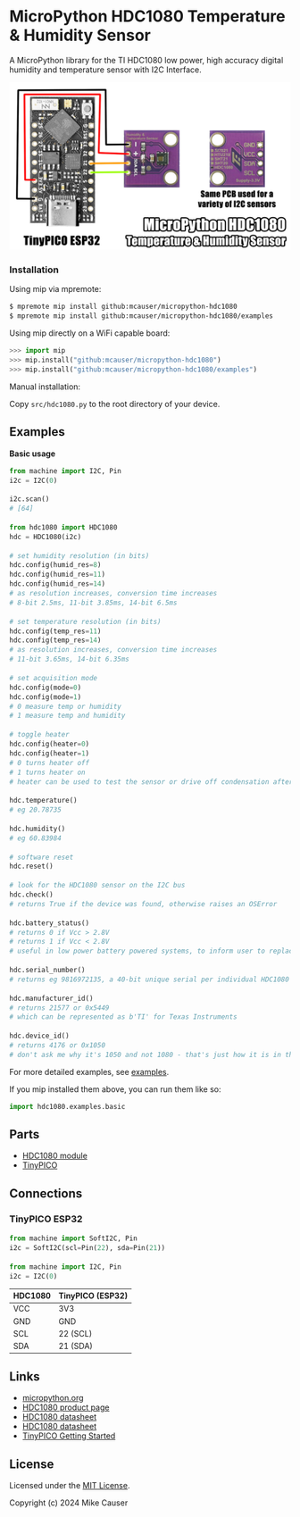 # MicroPython HDC1080 Temperature & Humidity Sensor

A MicroPython library for the TI HDC1080 low power, high accuracy digital humidity and temperature sensor with I2C Interface.

![demo](docs/hdc1080.jpg)

### Installation

Using mip via mpremote:

```bash
$ mpremote mip install github:mcauser/micropython-hdc1080
$ mpremote mip install github:mcauser/micropython-hdc1080/examples
```

Using mip directly on a WiFi capable board:

```python
>>> import mip
>>> mip.install("github:mcauser/micropython-hdc1080")
>>> mip.install("github:mcauser/micropython-hdc1080/examples")
```

Manual installation:

Copy `src/hdc1080.py` to the root directory of your device.

## Examples

**Basic usage**

```python
from machine import I2C, Pin
i2c = I2C(0)

i2c.scan()
# [64]

from hdc1080 import HDC1080
hdc = HDC1080(i2c)

# set humidity resolution (in bits)
hdc.config(humid_res=8)
hdc.config(humid_res=11)
hdc.config(humid_res=14)
# as resolution increases, conversion time increases
# 8-bit 2.5ms, 11-bit 3.85ms, 14-bit 6.5ms

# set temperature resolution (in bits)
hdc.config(temp_res=11)
hdc.config(temp_res=14)
# as resolution increases, conversion time increases
# 11-bit 3.65ms, 14-bit 6.35ms

# set acquisition mode
hdc.config(mode=0)
hdc.config(mode=1)
# 0 measure temp or humidity
# 1 measure temp and humidity

# toggle heater
hdc.config(heater=0)
hdc.config(heater=1)
# 0 turns heater off
# 1 turns heater on
# heater can be used to test the sensor or drive off condensation after long exposure to high humidity

hdc.temperature()
# eg 20.78735

hdc.humidity()
# eg 60.83984

# software reset
hdc.reset()

# look for the HDC1080 sensor on the I2C bus
hdc.check()
# returns True if the device was found, otherwise raises an OSError

hdc.battery_status()
# returns 0 if Vcc > 2.8V
# returns 1 if Vcc < 2.8V
# useful in low power battery powered systems, to inform user to replace batteries

hdc.serial_number()
# returns eg 9816972135, a 40-bit unique serial per individual HDC1080

hdc.manufacturer_id()
# returns 21577 or 0x5449
# which can be represented as b'TI' for Texas Instruments

hdc.device_id()
# returns 4176 or 0x1050
# don't ask me why it's 1050 and not 1080 - that's just how it is in the datasheet
```

For more detailed examples, see [examples](/examples).

If you mip installed them above, you can run them like so:

```python
import hdc1080.examples.basic
```

## Parts

* [HDC1080 module](https://s.click.aliexpress.com/e/_DBqFmVn)
* [TinyPICO](https://www.tinypico.com/)

## Connections

### TinyPICO ESP32

```python
from machine import SoftI2C, Pin
i2c = SoftI2C(scl=Pin(22), sda=Pin(21))

from machine import I2C, Pin
i2c = I2C(0)
```

HDC1080 | TinyPICO (ESP32)
------- | ----------------
VCC     | 3V3
GND     | GND
SCL     | 22 (SCL)
SDA     | 21 (SDA)

## Links

* [micropython.org](http://micropython.org)
* [HDC1080 product page](https://www.ti.com/product/HDC1080)
* [HDC1080 datasheet](docs/hdc1080.pdf)
* [HDC1080 datasheet](https://www.ti.com/lit/ds/symlink/hdc1080.pdf)
* [TinyPICO Getting Started](https://www.tinypico.com/gettingstarted)

## License

Licensed under the [MIT License](http://opensource.org/licenses/MIT).

Copyright (c) 2024 Mike Causer
